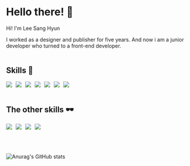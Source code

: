 # Hello there! 👐

Hi! I'm Lee Sang Hyun

I worked as a designer and publisher for five years. And now i am a junior developer who turned to a front-end developer.
<br/>
<br/>

## Skills 💪
<div style="display: flex; gap: 10px;">
  <img src="https://img.shields.io/badge/JavaScript-F7DF1E?style=flat-square&logo=JavaScript&logoColor=white"/>
  <img src="https://img.shields.io/badge/React-61DAFB?style=flat-square&logo=React&logoColor=white"/>
  <img src="https://img.shields.io/badge/TypeScript-3178C6?style=flat-square&logo=TypeScript&logoColor=white"/>
  <img src="https://img.shields.io/badge/next.js-000000?style=flat-square&logo=next.js&logoColor=white"/>
  <img src="https://img.shields.io/badge/graphql-E10098?style=flat-square&logo=graphql&logoColor=white"/>
  <img src="https://img.shields.io/badge/html5-E34F26?style=flat-square&logo=html5&logoColor=white"/>
  <img src="https://img.shields.io/badge/css3-1572B6?style=flat-square&logo=css3&logoColor=white"/>
</div>
<br/>

## The other skills 🕶
<div style="display: flex; gap: 10px;">
  <img src="https://img.shields.io/badge/adobephotoshop-31A8FF?style=flat-square&logo=adobephotoshop&logoColor=white"/>
  <img src="https://img.shields.io/badge/adobeillustrator-FF9A00?style=flat-square&logo=adobeillustrator&logoColor=white"/>
  <img src="https://img.shields.io/badge/adobepremierepro-9999FF?style=flat-square&logo=adobepremierepro&logoColor=white"/>
  <img src="https://img.shields.io/badge/figma-F24E1E?style=flat-square&logo=figma&logoColor=white"/>
</div>


<br/>
<br/>
<br/>


![Anurag's GitHub stats](https://github-readme-stats.vercel.app/api?username=TUCGG&show_icons=true&theme=radical)
